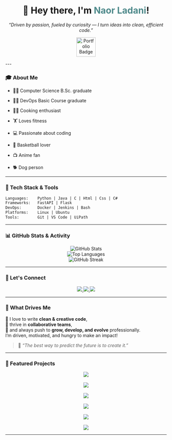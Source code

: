 
<h1 align="center">👋 Hey there, I'm <span style="color:#4F8A8B;">Naor Ladani</span>!</h1>

<p align="center"><em>“Driven by passion, fueled by curiosity — I turn ideas into clean, efficient code.”</em></p>

<p align="center">
  <a href="https://naorl98.github.io/Portfolio/" target="_blank">
    <img 
      src="https://img.shields.io/badge/Visit%20My%20Portfolio-lightblue?style=for-the-badge&logoColor=black&color=lightblue&labelColor=lightblue" 
      alt="Portfolio Badge"
      style="height:60px;"
    />
  </a>
</p>
---

### 🎓 About Me

- 👨‍🎓 Computer Science B.Sc. graduate
- 👨‍🎓 DevOps Basic Course graduate  

- 👨‍🍳 Cooking enthusiast  
- 🏋️ Loves fitness  
- 💻 Passionate about coding  
- 🏀 Basketball lover  
- 📺 Anime fan  
- 🐕 Dog person

---

### 🧰 Tech Stack & Tools

```txt
Languages:    Python | Java | C | Html | Css | C#
Frameworks:   FastAPI | Flask
DevOps:       Docker | Jenkins | Bash
Platforms:    Linux | Ubuntu
Tools:        Git | VS Code | UiPath
```

---

### 📊 GitHub Stats & Activity

<p align="center">
  <img src="https://github-readme-stats.vercel.app/api?username=Naorl98&show_icons=true&theme=dracula" alt="GitHub Stats" />
  <br/>
  <img src="https://github-readme-stats.vercel.app/api/top-langs/?username=Naorl98&layout=compact&theme=gruvbox" alt="Top Languages" />
  <br/>
  <img src="https://streak-stats.demolab.com?user=Naorl98&theme=tokyonight_duo&hide_border=true" alt="GitHub Streak" />

</p>

---

### 🤝 Let's Connect

<p align="center">
  <a href="https://www.linkedin.com/in/naor-ladani/" target="_blank">
    <img src="https://img.shields.io/badge/LinkedIn-0077B5?style=for-the-badge&logo=linkedin&logoColor=white"/>
  </a>
  <a href="https://www.instagram.com/naorladani/" target="_blank">
    <img src="https://img.shields.io/badge/Instagram-E4405F?style=for-the-badge&logo=instagram&logoColor=white"/>
  </a>
  <a href="mailto:naorlad98@gmail.com">
    <img src="https://img.shields.io/badge/Email-naorlad98@gmail.com-D14836?style=for-the-badge&logo=gmail&logoColor=white"/>
  </a>
</p>

---

### 🌟 What Drives Me

💬 I love to write **clean & creative code**,  
🤝 thrive in **collaborative teams**,  
🚀 and always push to **grow, develop, and evolve** professionally.  
I’m driven, motivated, and hungry to make an impact!

> 🧠 _“The best way to predict the future is to create it.”_

---

### 🚀 Featured Projects

<p align="center">
  <a href="https://github.com/Naorl98/drone_3D" target="_blank">
    <img src="https://img.shields.io/badge/Drone_3D-3D Drone Simulator-blueviolet?style=for-the-badge&logo=github" />
  </a><br><br>
  <a href="https://github.com/Naorl98/FairAllocation" target="_blank">
    <img src="https://img.shields.io/badge/FairAllocation-Fair Division Algorithm-teal?style=for-the-badge&logo=github" />
  </a><br><br>
  <a href="https://github.com/Naorl98/landing_pages" target="_blank">
    <img src="https://img.shields.io/badge/Landing_Pages-Auto Web Generator-lightgreen?style=for-the-badge&logo=github" />
  </a><br><br>
  <a href="https://github.com/Naorl98/Formula_Sheet" target="_blank">
    <img src="https://img.shields.io/badge/Formula_Sheet-Smart PDF Summarizer-orange?style=for-the-badge&logo=github" />
  </a><br><br>
  <a href="https://github.com/Naorl98/EasyStudy" target="_blank">
    <img src="https://img.shields.io/badge/EasyStudy-Study Planner-yellow?style=for-the-badge&logo=github" />
  </a><br><br>
  <a href="https://github.com/Naorl98/Jenkins-Container" target="_blank">
    <img src="https://img.shields.io/badge/Jenkins_Container-DevOps Setup-red?style=for-the-badge&logo=github" />
  </a>
</p>

---
